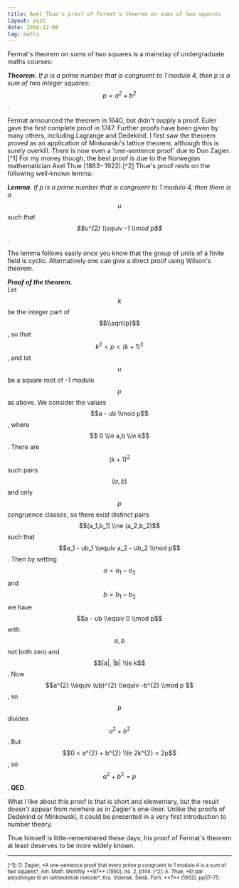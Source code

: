 ```yaml
---
title: Axel Thue's proof of Fermat's theorem on sums of two squares
layout: post
date: 2016-12-08
tag: maths
---
```


Fermat's theorem on sums of two squares is a mainstay of undergraduate maths courses:

***Theorem.** If p is a prime number that is congruent to 1 modulo 4, then p is a sum of two integer squares:
$$p = a^{2} + b^{2}$$.*

Fermat announced the theorem in 1640, but didn't supply a proof.
Euler gave the first complete proof in 1747.
Further proofs have been given by many others, including Lagrange and Dedekind.
I first saw the theorem proved as an application of Minkowski's lattice theorem, although this is surely overkill.
There is now even a 'one-sentence proof' due to Don Zagier.[^1]
For my money though, the best proof is due to the Norwegian mathematician Axel Thue (1863&ndash;
1922).[^2] Thue's proof rests on the following well-known lemma:

***Lemma.** If p is a prime number that is congruent to 1 modulo 4, then there is a $$u$$ such that
$$u^{2} \\equiv -1 \\mod p$$.*

The lemma follows easily once you know that the group of units of a finite field is cyclic.
Alternatively one can give a direct proof using Wilson's theorem.

***Proof of the theorem.***  
Let $$k$$ be the integer part of $$\\sqrt{p}$$, so that $$k^{2} < p < (k+1)^{2}$$, and let $$u$$ be a square root of -1 modulo $$p$$ as above.
We consider the values $$a - ub \\mod p$$, where $$ 0 \\le a,b \\le k$$.
There are $$(k+1)^{2}$$ such pairs $$(a,b)$$ and only $$p$$ congruence classes, so there exist distinct pairs $$(a_1,b_1) \\ne (a_2,b_2)$$ such that $$a_1 - ub_1 \\equiv a_2 - ub_2 \\mod p$$.
Then by setting $$a = a_1 - a_2$$ and $$b = b_1 - b_2$$ we have $$a - ub \\equiv 0 \\mod p$$ with $$a, b$$ not both zero and $$|a|, |b| \\le k$$.
Now $$a^{2} \\equiv (ub)^{2} \\equiv -b^{2} \\mod p $$, so $$p$$ divides $$a^{2}+b^{2}$$.
But $$0 < a^{2} + b^{2} \\le 2k^{2} < 2p$$, so $$a^{2} + b^{2} = p$$.
**QED**.

What I like about this proof is that is short and elementary, but the result doesn't appear from nowhere as in Zagier's one-liner.
Unlike the proofs of Dedekind or Minkowski, it could be presented in a very first introduction to number theory.

Thue himself is little-remembered these days; his proof of Fermat's theorem at least deserves to be more widely known.

<hr>
<div style="font-size: 80%">
[^1]: D. Zagier, *A one-sentence proof that every prime p congruent to 1 modulo 4 is a sum of two squares*, Am. Math. Monthly **97** (1990), no. 2, p144.
[^2]: A. Thue, *Et par antydninger til en taltheoretisk metode*, Kra. Vidensk. Selsk. Forh. **7** (1902), pp57–75.
</div>
